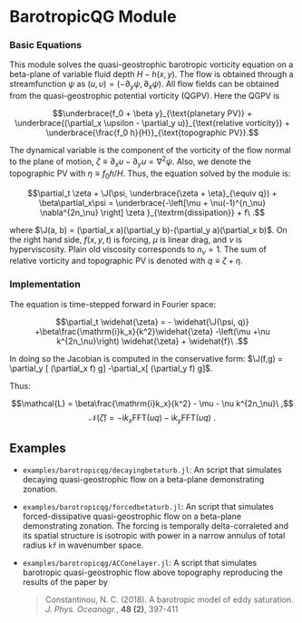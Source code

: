 # BarotropicQG Module

```math
\newcommand{\J}{\mathsf{J}}
```

### Basic Equations

This module solves the quasi-geostrophic barotropic vorticity equation on a beta-plane of variable fluid depth $H-h(x,y)$. The flow is obtained through a streamfunction $\psi$ as $(u, \upsilon) = (-\partial_y\psi, \partial_x\psi)$. All flow fields can be obtained from the quasi-geostrophic potential vorticity (QGPV). Here the QGPV is

$$\underbrace{f_0 + \beta y}_{\text{planetary PV}} + \underbrace{(\partial_x \upsilon
	- \partial_y u)}_{\text{relative vorticity}} +
	\underbrace{\frac{f_0 h}{H}}_{\text{topographic PV}}.$$

The dynamical variable is the component of the vorticity of the flow normal to the plane of motion, $\zeta\equiv \partial_x \upsilon- \partial_y u = \nabla^2\psi$. Also, we denote the topographic PV with $\eta\equiv f_0 h/H$. Thus, the equation solved by the module is:

$$\partial_t \zeta + \J(\psi, \underbrace{\zeta + \eta}_{\equiv q}) +
\beta\partial_x\psi = \underbrace{-\left[\mu + \nu(-1)^{n_\nu} \nabla^{2n_\nu}
\right] \zeta }_{\textrm{dissipation}} + f\ .$$

where $\J(a, b) = (\partial_x a)(\partial_y b)-(\partial_y a)(\partial_x b)$. On the right hand side, $f(x,y,t)$ is forcing, $\mu$ is linear drag, and $\nu$ is hyperviscosity. Plain old viscosity corresponds to $n_{\nu}=1$. The sum of relative vorticity and topographic PV is denoted with $q\equiv\zeta+\eta$.

### Implementation

The equation is time-stepped forward in Fourier space:

$$\partial_t \widehat{\zeta} = - \widehat{\J(\psi, q)} +\beta\frac{\mathrm{i}k_x}{k^2}\widehat{\zeta} -\left(\mu
+\nu k^{2n_\nu}\right) \widehat{\zeta}  + \widehat{f}\ .$$

In doing so the Jacobian is computed in the conservative form: $\J(f,g) =
\partial_y [ (\partial_x f) g] -\partial_x[ (\partial_y f) g]$.

Thus:

$$\mathcal{L} = \beta\frac{\mathrm{i}k_x}{k^2} - \mu - \nu k^{2n_\nu}\ ,$$
$$\mathcal{N}(\widehat{\zeta}) = - \mathrm{i}k_x \mathrm{FFT}(u q)-
	\mathrm{i}k_y \mathrm{FFT}(\upsilon q)\ .$$


## Examples

- `examples/barotropicqg/decayingbetaturb.jl`: An script that simulates decaying quasi-geostrophic flow on a beta-plane demonstrating zonation.

- `examples/barotropicqg/forcedbetaturb.jl`: An script that simulates forced-dissipative quasi-geostrophic flow on a beta-plane demonstrating zonation. The forcing is temporally delta-corraleted and its spatial structure is isotropic with power in a narrow annulus of total radius `kf` in wavenumber space.

- `examples/barotropicqg/ACConelayer.jl`: A script that simulates barotropic quasi-geostrophic flow above topography reproducing the results of the paper by

  > Constantinou, N. C. (2018). A barotropic model of eddy saturation. *J. Phys. Oceanogr.*, **48 (2)**, 397-411
